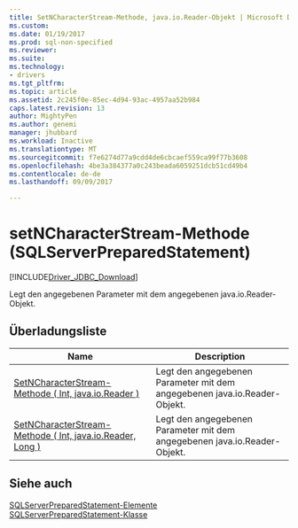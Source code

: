 ```yaml
---
title: SetNCharacterStream-Methode, java.io.Reader-Objekt | Microsoft Docs
ms.custom: 
ms.date: 01/19/2017
ms.prod: sql-non-specified
ms.reviewer: 
ms.suite: 
ms.technology:
- drivers
ms.tgt_pltfrm: 
ms.topic: article
ms.assetid: 2c245f0e-85ec-4d94-93ac-4957aa52b984
caps.latest.revision: 13
author: MightyPen
ms.author: genemi
manager: jhubbard
ms.workload: Inactive
ms.translationtype: MT
ms.sourcegitcommit: f7e6274d77a9cdd4de6cbcaef559ca99f77b3608
ms.openlocfilehash: 4be3a384377a0c243beada6059251dcb51cd49b4
ms.contentlocale: de-de
ms.lasthandoff: 09/09/2017

---
```

# <a name="setncharacterstream-method-sqlserverpreparedstatement"></a>setNCharacterStream-Methode (SQLServerPreparedStatement)
[!INCLUDE[Driver_JDBC_Download](../../../includes/driver_jdbc_download.md)]

  Legt den angegebenen Parameter mit dem angegebenen java.io.Reader-Objekt.  
  
## <a name="overload-list"></a>Überladungsliste  
  
|Name|Description|  
|----------|-----------------|  
|[SetNCharacterStream-Methode &#40; Int, java.io.Reader &#41;](../../../connect/jdbc/reference/setncharacterstream-method-int-java-io-reader.md)|Legt den angegebenen Parameter mit dem angegebenen java.io.Reader-Objekt.|  
|[SetNCharacterStream-Methode &#40; Int, java.io.Reader, Long &#41;](../../../connect/jdbc/reference/setncharacterstream-method-int-java-io-reader-long.md)|Legt den angegebenen Parameter mit dem angegebenen java.io.Reader-Objekt.|  
  
## <a name="see-also"></a>Siehe auch  
 [SQLServerPreparedStatement-Elemente](../../../connect/jdbc/reference/sqlserverpreparedstatement-members.md)   
 [SQLServerPreparedStatement-Klasse](../../../connect/jdbc/reference/sqlserverpreparedstatement-class.md)  
  
  

